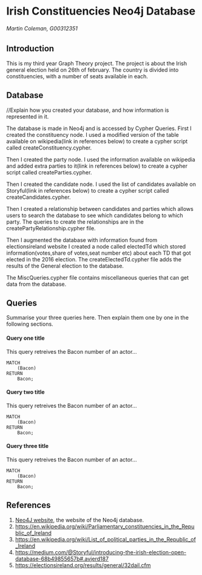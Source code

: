 # Irish Constituencies Neo4j Database
###### Martin Coleman, G00312351

## Introduction
This is my third year Graph Theory project. The project is about the Irish general election held on 26th of february.
The country is divided into constituencies, with a number of seats available in each.

## Database
//Explain how you created your database, and how information is represented in it.

The database is made in Neo4j and is accessed by Cypher Queries.
First I created the constituency node.
I used a modified version of the table available on wikipedia(link in references below) to create a cypher script called createConstituency.cypher. 

Then I created the party node.
I used the information available on wikipedia and added extra parties to it(link in references below) to create a cypher script called createParties.cypher. 

Then I created the candidate node.
I used the list of candidates available on Storyful(link in references below) to create a cypher script called createCandidates.cypher.

Then I created a relationship between candidates and parties which allows users to search the database to see which candidates belong to which party. The queries to create the relationships are in the createPartyRelationship.cypher file.

Then I augmented the database with information found from electionsireland website
I created a node called electedTd which stored information(votes,share of votes,seat number etc) about each TD that got elected in the 2016 election.
The createElectedTd.cypher file adds the results of the General election to the database.

The MiscQueries.cypher file contains miscellaneous queries that can get data from the database.

## Queries
Summarise your three queries here.
Then explain them one by one in the following sections.

#### Query one title
This query retreives the Bacon number of an actor...
```cypher
MATCH
	(Bacon)
RETURN
	Bacon;
```

#### Query two title
This query retreives the Bacon number of an actor...
```cypher
MATCH
	(Bacon)
RETURN
	Bacon;
```

#### Query three title
This query retreives the Bacon number of an actor...
```cypher
MATCH
	(Bacon)
RETURN
	Bacon;
```

## References
1. [Neo4J website](http://neo4j.com/), the website of the Neo4j database.
2. https://en.wikipedia.org/wiki/Parliamentary_constituencies_in_the_Republic_of_Ireland
3. https://en.wikipedia.org/wiki/List_of_political_parties_in_the_Republic_of_Ireland
4. https://medium.com/@Storyful/introducing-the-irish-election-open-database-68b49855657b#.avjerd187
5. https://electionsireland.org/results/general/32dail.cfm
